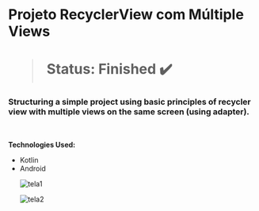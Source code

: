 <h1> Projeto RecyclerView com Múltiple Views <h1> 
  
  > Status: Finished ✔️
  
  ### Structuring a simple project using basic principles of recycler view with multiple views on the same screen (using adapter).
  
  <br>
  
  <strong>Technologies Used: </strong>
   + Kotlin
   + Android 

&nbsp;&nbsp;&nbsp;&nbsp;&nbsp;&nbsp;![tela1](https://user-images.githubusercontent.com/79876042/179221643-911d3906-96ad-4df8-90be-8c31d046698f.png)

&nbsp;&nbsp;&nbsp;&nbsp;&nbsp;&nbsp;![tela2](https://user-images.githubusercontent.com/79876042/179221781-0e892967-69b4-4019-ada2-38bcf4ff1925.png)
